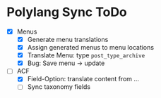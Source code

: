 Polylang Sync ToDo
==================

 - [x] Menus
 	- [x] Generate menu translations
	- [x] Assign generated menus to menu locations
	- [x] Translate Menu: type `post_type_archive`
	- [x] Bug: Save menu -> update
 - [ ] ACF
 	- [x] Field-Option: translate content from ... 
 	- [ ] Sync taxonomy fields

